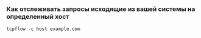 ### Как отслеживать запросы исходящие из вашей системы на определенный хост
~~~~
tcpflow -c host example.com
~~~~